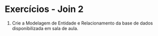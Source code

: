 # Exercícios - Join 2

1. Crie a Modelagem de Entidade e Relacionamento da base de dados disponibilizada em sala de aula.
